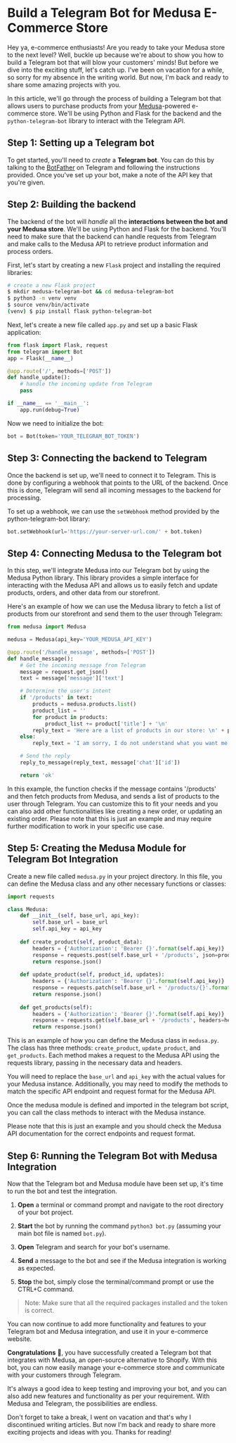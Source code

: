 # Build a Telegram Bot for Medusa E-Commerce Store

Hey ya, e-commerce enthusiasts! Are you ready to take your Medusa store to the next level? Well, buckle up because we're about to show you how to build a Telegram bot that will blow your customers' minds! But before we dive into the exciting stuff, let's catch up. I've been on vacation for a while, so sorry for my absence in the writing world. But now, I'm back and ready to share some amazing projects with you.

In this article, we'll go through the process of building a Telegram bot that allows users to purchase products from your [Medusa](https://medusajs.com/)\-powered e-commerce store. We'll be using Python and Flask for the backend and the `python-telegram-bot` library to interact with the Telegram API.

## Step 1: Setting up a Telegram bot

To get started, you'll need to *create* a **Telegram bot**. You can do this by talking to the [BotFather](https://t.me/BotFather) on Telegram and following the instructions provided. Once you've set up your bot, make a note of the API key that you're given.

## Step 2: Building the backend

The backend of the bot will *handle* all the **interactions between the bot and your Medusa store**. We'll be using Python and Flask for the backend. You'll need to make sure that the backend can handle requests from Telegram and make calls to the Medusa API to retrieve product information and process orders.

First, let's start by creating a new `Flask` project and installing the required libraries:

```bash
# create a new Flask project
$ mkdir medusa-telegram-bot && cd medusa-telegram-bot
$ python3 -m venv venv
$ source venv/bin/activate
(venv) $ pip install flask python-telegram-bot
```

Next, let's create a new file called `app.py` and set up a basic Flask application:

```py
from flask import Flask, request
from telegram import Bot
app = Flask(__name__)

@app.route('/', methods=['POST'])
def handle_update():
    # handle the incoming update from Telegram
    pass

if __name__ == '__main__':
    app.run(debug=True)
```

Now we need to initialize the bot:

```py
bot = Bot(token='YOUR_TELEGRAM_BOT_TOKEN')
```

## Step 3: Connecting the backend to Telegram

Once the backend is set up, we'll need to connect it to Telegram. This is done by configuring a webhook that points to the URL of the backend. Once this is done, Telegram will send all incoming messages to the backend for processing.

To set up a webhook, we can use the `setWebhook` method provided by the python-telegram-bot library:

```py
bot.setWebhook(url='https://your-server-url.com/' + bot.token)
```

## Step 4: Connecting Medusa to the Telegram bot

In this step, we'll integrate Medusa into our Telegram bot by using the Medusa Python library. This library provides a simple interface for interacting with the Medusa API and allows us to easily fetch and update products, orders, and other data from our storefront.

Here's an example of how we can use the Medusa library to fetch a list of products from our storefront and send them to the user through Telegram:

```py
from medusa import Medusa

medusa = Medusa(api_key='YOUR_MEDUSA_API_KEY')

@app.route('/handle_message', methods=['POST'])
def handle_message():
    # Get the incoming message from Telegram
    message = request.get_json()
    text = message['message']['text']

    # Determine the user's intent
    if '/products' in text:
        products = medusa.products.list()
        product_list = ''
        for product in products:
            product_list += product['title'] + '\n'
        reply_text = 'Here are a list of products in our store: \n' + product_list
    else:
        reply_text = 'I am sorry, I do not understand what you want me to do.'

    # Send the reply
    reply_to_message(reply_text, message['chat']['id'])

    return 'ok'
```

In this example, the function checks if the message contains '/products' and then fetch products from Medusa, and sends a list of products to the user through Telegram. You can customize this to fit your needs and you can also add other functionalities like creating a new order, or updating an existing order. Please note that this is just an example and may require further modification to work in your specific use case.

## Step 5: Creating the Medusa Module for Telegram Bot Integration

Create a new file called `medusa.py` in your project directory. In this file, you can define the Medusa class and any other necessary functions or classes:

```py
import requests

class Medusa:
    def __init__(self, base_url, api_key):
        self.base_url = base_url
        self.api_key = api_key
    
    def create_product(self, product_data):
        headers = {'Authorization': 'Bearer {}'.format(self.api_key)}
        response = requests.post(self.base_url + '/products', json=product_data, headers=headers)
        return response.json()
        
    def update_product(self, product_id, updates):
        headers = {'Authorization': 'Bearer {}'.format(self.api_key)}
        response = requests.patch(self.base_url + '/products/{}'.format(product_id), json=updates, headers=headers)
        return response.json()
    
    def get_products(self):
        headers = {'Authorization': 'Bearer {}'.format(self.api_key)}
        response = requests.get(self.base_url + '/products', headers=headers)
        return response.json()
```

This is an example of how you can define the Medusa class in `medusa.py`. The class has three methods: `create_product`, `update_product`, and `get_products`. Each method makes a request to the Medusa API using the requests library, passing in the necessary data and headers.

You will need to replace the `base_url` and `api_key` with the actual values for your Medusa instance. Additionally, you may need to modify the methods to match the specific API endpoint and request format for the Medusa API.

Once the medusa module is defined and imported in the telegram bot script, you can call the class methods to interact with the Medusa instance.

Please note that this is just an example and you should check the Medusa API documentation for the correct endpoints and request format.

## Step 6: Running the Telegram Bot with Medusa Integration

Now that the Telegram bot and Medusa module have been set up, it's time to run the bot and test the integration.

1. **Open** a terminal or command prompt and navigate to the root directory of your bot project.
    
2. **Start** the bot by running the command `python3 bot.py` (assuming your main bot file is named `bot.py`).
    
3. **Open** Telegram and search for your bot's username.
    
4. **Send** a message to the bot and see if the Medusa integration is working as expected.
    
5. **Stop** the bot, simply close the terminal/command prompt or use the CTRL+C command.
    

> Note: Make sure that all the required packages installed and the token is correct.

You can now continue to add more functionality and features to your Telegram bot and Medusa integration, and use it in your e-commerce website.

**Congratulations** 🎉, you have successfully created a Telegram bot that integrates with Medusa, an open-source alternative to Shopify. With this bot, you can now easily manage your e-commerce store and communicate with your customers through Telegram.

It's always a good idea to keep testing and improving your bot, and you can also add new features and functionality as per your requirement. With Medusa and Telegram, the possibilities are endless.

Don't forget to take a break, I went on vacation and that's why I discontinued writing articles. But now I'm back and ready to share more exciting projects and ideas with you. Thanks for reading!